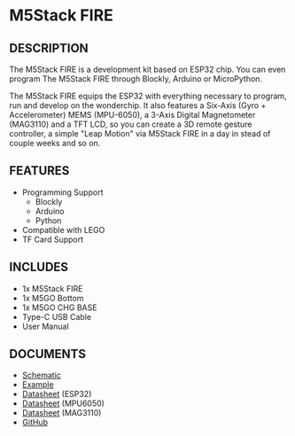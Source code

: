 ﻿# M5Stack FIRE

## DESCRIPTION

The M5Stack FIRE is a development kit based on ESP32 chip. You can even program The M5Stack FIRE through Blockly, Arduino or MicroPython.

The M5Stack FIRE equips the ESP32 with everything necessary to program, run and develop on the wonderchip. It also features a Six-Axis (Gyro + Accelerometer) MEMS (MPU-6050), a 3-Axis Digital Magnetometer (MAG3110) and a TFT LCD, so you can create a 3D remote gesture controller, a simple "Leap Motion" via M5Stack FIRE in a day in stead of couple weeks and so on.

## FEATURES

- Programming Support
   + Blockly
   + Arduino
   + Python
- Compatible with LEGO
- TF Card Support

## INCLUDES

- 1x M5Stack FIRE
- 1x M5GO Bottom
- 1x M5GO CHG BASE
- Type-C USB Cable
- User Manual


## DOCUMENTS

- [Schematic](https://github.com/m5stack/esp32-cam-demo/blob/m5cam/M5CAM-ESP32-A1-POWER.pdf)
- [Example](https://github.com/m5stack/M5Stack/tree/master/examples)
- [Datasheet](https://www.espressif.com/sites/default/files/documentation/esp32_datasheet_cn.pdf) (ESP32)
- [Datasheet](https://www.invensense.com/wp-content/uploads/2015/02/MPU-6000-Datasheet1.pdf) (MPU6050)
- [Datasheet](https://www.nxp.com/docs/en/data-sheet/MAG3110.pdf) (MAG3110)
- [GitHub](https://github.com/m5stack/M5Stack)
